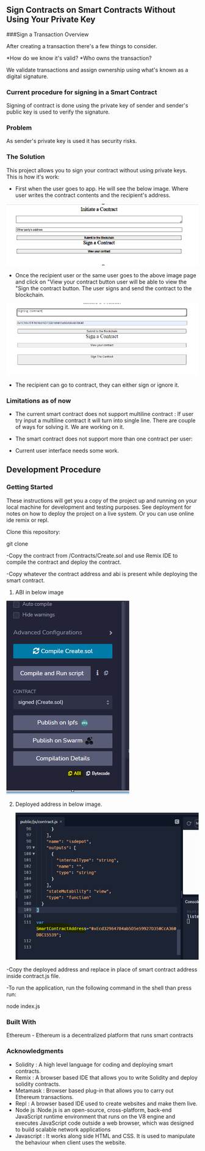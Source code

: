 ## Sign Contracts on Smart Contracts Without Using Your Private Key

###Sign a Transaction Overview

After creating a transaction there's a few things to consider.

 *How do we know it's valid?
 *Who owns the transaction?
 
We validate transactions and assign ownership using what's known as a digital signature.

### Current procedure for signing in a Smart Contract

Signing of contract is done using the private key of sender and sender's public key is used to verify the signature.


### Problem

As sender's private key is used it has security risks.

### The Solution

This project allows you to sign your contract without using private keys. This is how it's work:

* First when the user goes to app. He will see the below image. Where user writes the contract contents and the recipient's address.

![This is an image](https://github.com/Shadowofneerav/Signing/blob/master/images/UI.PNG)

* Once the recipient user or the same user goes to the above image page and click on "View your contract button user will be able to view the "Sign the contract button. The user signs and send the contract to the blockchain.

![This is an image](https://github.com/Shadowofneerav/Signing/blob/master/images/Sign%20the%20contract.PNG)

* The recipient can go to contract, they can either sign or ignore it.

### Limitations as of now

* The current smart contract does not support multiline contract : If user try input a multiline contract it will turn into single line. There are couple of ways for solving it. We are working on it.

* The smart contract does not support more than one contract per user: 

* Current user interface needs some work.


 ## Development Procedure

### Getting Started

These instructions will get you a copy of the project up and running on your local machine for development and testing purposes. See deployment for notes on how to deploy the project on a live system. Or you can use online ide remix or repl.


Clone this repository:

git clone

-Copy the contract from /Contracts/Create.sol and use Remix IDE to compile the contract and deploy the contract.

-Copy whatever the contract address and abi is present while deploying the smart contract.

1) ABI in below image
 
  ![This is an image](https://github.com/Shadowofneerav/Signing/blob/master/images/abi.PNG)


2) Deployed address in below image.
 
   ![This is an image](https://github.com/Shadowofneerav/Signing/blob/master/images/SmartContractAddress.PNG)

-Copy the deployed address and replace in place of smart contract address inside contract.js file.

-To run the application, run the following command in the shell than press run:

node index.js

### Built With 

Ethereum - Ethereum is a decentralized platform that runs smart contracts

### Acknowledgments

*	Solidity : A high level language for coding and deploying smart contracts.
*	Remix : A browser based IDE that allows you to write Solidity and deploy solidity contracts.
*	Metamask : Browser based plug-in that allows you to carry out Ethereum transactions.
*	Repl : A browser based IDE used to create websites and make them live.
*	Node js :Node.js is an open-source, cross-platform, back-end JavaScript runtime environment that runs on the V8 engine and executes JavaScript code outside a web browser, which was designed to build scalable network applications
*	Javascript : It works along side HTML and CSS. It is used to manipulate the behaviour when client uses the website.
